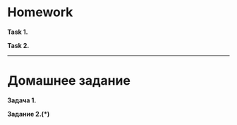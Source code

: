 # Homework

**Task 1.**


**Task 2.**


_______________________________________________________

# Домашнее задание

**Задача 1.**


**Задание 2.(*)**







